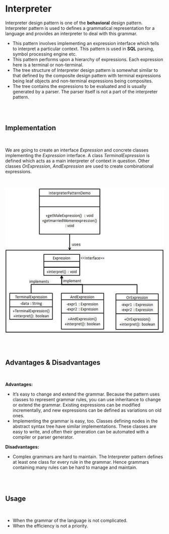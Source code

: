 # Interpreter

Interpreter design pattern is one of the **behavioral** design pattern. Interpreter pattern is used to defines a grammatical representation for a language and provides an interpreter to deal with this grammar.

* This pattern involves implementing an expression interface which tells to interpret a particular context. This pattern is used in **SQL** parsing, symbol processing engine etc.
* This pattern performs upon a hierarchy of expressions. Each expression here is a terminal or non-terminal.
* The tree structure of Interpreter design pattern is somewhat similar to that defined by the composite design pattern with terminal expressions being leaf objects and non-terminal expressions being composites.
* The tree contains the expressions to be evaluated and is usually generated by a parser. The parser itself is not a part of the interpreter pattern.

<br>
<br>

## Implementation

<br>

We are going to create an interface *Expression* and concrete classes implementing the *Expression* interface. A class *TerminalExpression* is defined which acts as a main interpreter of context in question. Other classes *OrExpression*, *AndExpression* are used to create combinational expressions.

<br>

![Interpreter Design Pattern UML Diagram](images/interpreter-uml.jpeg)

<br>
<br>

## Advantages & Disadvantages

<br>

**Advantages:**

* It’s easy to change and extend the grammar. Because the pattern uses classes to represent grammar rules, you can use inheritance to change or extend the grammar. Existing expressions can be modified incrementally, and new expressions can be defined as variations on old ones.
* Implementing the grammar is easy, too. Classes defining nodes in the abstract syntax tree have similar implementations. These classes are easy to write, and often their generation can be automated with a compiler or parser generator.

**Disadvantages:**

* Complex grammars are hard to maintain. The Interpreter pattern defines at least one class for every rule in the grammar. Hence grammars containing many rules can be hard to manage and maintain.

<br>
<br>

## Usage

<br>

* When the grammar of the language is not complicated.
* When the efficiency is not a priority.